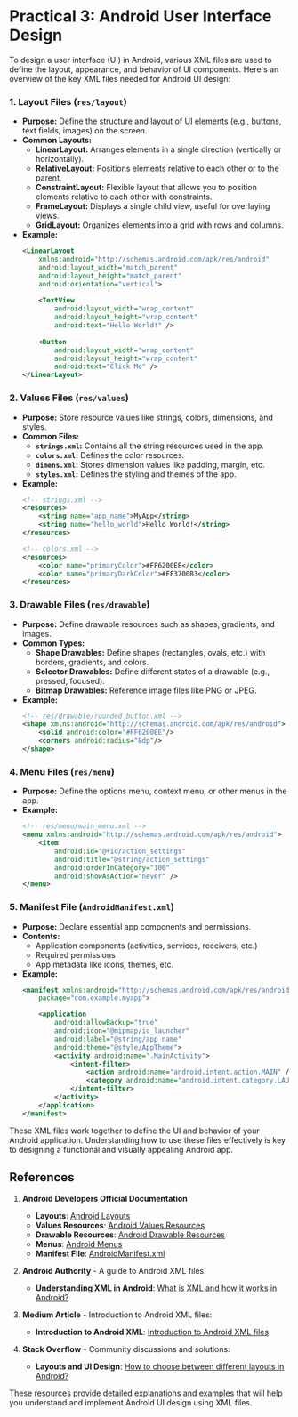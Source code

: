 # Practical 3: Android User Interface Design
To design a user interface (UI) in Android, various XML files are used to define the layout, appearance, and behavior of UI components. Here's an overview of the key XML files needed for Android UI design:

### 1. **Layout Files (`res/layout`)**
   - **Purpose:** Define the structure and layout of UI elements (e.g., buttons, text fields, images) on the screen.
   - **Common Layouts:**
     - **LinearLayout:** Arranges elements in a single direction (vertically or horizontally).
     - **RelativeLayout:** Positions elements relative to each other or to the parent.
     - **ConstraintLayout:** Flexible layout that allows you to position elements relative to each other with constraints.
     - **FrameLayout:** Displays a single child view, useful for overlaying views.
     - **GridLayout:** Organizes elements into a grid with rows and columns.
   - **Example:**
     ```xml
     <LinearLayout
         xmlns:android="http://schemas.android.com/apk/res/android"
         android:layout_width="match_parent"
         android:layout_height="match_parent"
         android:orientation="vertical">
         
         <TextView
             android:layout_width="wrap_content"
             android:layout_height="wrap_content"
             android:text="Hello World!" />
         
         <Button
             android:layout_width="wrap_content"
             android:layout_height="wrap_content"
             android:text="Click Me" />
     </LinearLayout>
     ```

### 2. **Values Files (`res/values`)**
   - **Purpose:** Store resource values like strings, colors, dimensions, and styles.
   - **Common Files:**
     - **`strings.xml`:** Contains all the string resources used in the app.
     - **`colors.xml`:** Defines the color resources.
     - **`dimens.xml`:** Stores dimension values like padding, margin, etc.
     - **`styles.xml`:** Defines the styling and themes of the app.
   - **Example:**
     ```xml
     <!-- strings.xml -->
     <resources>
         <string name="app_name">MyApp</string>
         <string name="hello_world">Hello World!</string>
     </resources>
     
     <!-- colors.xml -->
     <resources>
         <color name="primaryColor">#FF6200EE</color>
         <color name="primaryDarkColor">#FF3700B3</color>
     </resources>
     ```

### 3. **Drawable Files (`res/drawable`)**
   - **Purpose:** Define drawable resources such as shapes, gradients, and images.
   - **Common Types:**
     - **Shape Drawables:** Define shapes (rectangles, ovals, etc.) with borders, gradients, and colors.
     - **Selector Drawables:** Define different states of a drawable (e.g., pressed, focused).
     - **Bitmap Drawables:** Reference image files like PNG or JPEG.
   - **Example:**
     ```xml
     <!-- res/drawable/rounded_button.xml -->
     <shape xmlns:android="http://schemas.android.com/apk/res/android">
         <solid android:color="#FF6200EE"/>
         <corners android:radius="8dp"/>
     </shape>
     ```

### 4. **Menu Files (`res/menu`)**
   - **Purpose:** Define the options menu, context menu, or other menus in the app.
   - **Example:**
     ```xml
     <!-- res/menu/main_menu.xml -->
     <menu xmlns:android="http://schemas.android.com/apk/res/android">
         <item
             android:id="@+id/action_settings"
             android:title="@string/action_settings"
             android:orderInCategory="100"
             android:showAsAction="never" />
     </menu>
     ```

### 5. **Manifest File (`AndroidManifest.xml`)**
   - **Purpose:** Declare essential app components and permissions.
   - **Contents:**
     - Application components (activities, services, receivers, etc.)
     - Required permissions
     - App metadata like icons, themes, etc.
   - **Example:**
     ```xml
     <manifest xmlns:android="http://schemas.android.com/apk/res/android"
         package="com.example.myapp">

         <application
             android:allowBackup="true"
             android:icon="@mipmap/ic_launcher"
             android:label="@string/app_name"
             android:theme="@style/AppTheme">
             <activity android:name=".MainActivity">
                 <intent-filter>
                     <action android:name="android.intent.action.MAIN" />
                     <category android:name="android.intent.category.LAUNCHER" />
                 </intent-filter>
             </activity>
         </application>
     </manifest>
     ```

These XML files work together to define the UI and behavior of your Android application. Understanding how to use these files effectively is key to designing a functional and visually appealing Android app.


## References

1. **Android Developers Official Documentation**
   - **Layouts**: [Android Layouts](https://developer.android.com/guide/topics/ui/declaring-layout)
   - **Values Resources**: [Android Values Resources](https://developer.android.com/guide/topics/resources/more-resources)
   - **Drawable Resources**: [Android Drawable Resources](https://developer.android.com/guide/topics/resources/drawable-resource)
   - **Menus**: [Android Menus](https://developer.android.com/guide/topics/ui/menus)
   - **Manifest File**: [AndroidManifest.xml](https://developer.android.com/guide/topics/manifest/manifest-intro)
   
2. **Android Authority** - A guide to Android XML files:
   - **Understanding XML in Android**: [What is XML and how it works in Android?](https://www.androidauthority.com/xml-in-android-980351/)

3. **Medium Article** - Introduction to Android XML files:
   - **Introduction to Android XML**: [Introduction to Android XML files](https://medium.com/@imRishabhGupta/introduction-to-android-xml-files-1c15cb87b7d3)

4. **Stack Overflow** - Community discussions and solutions:
   - **Layouts and UI Design**: [How to choose between different layouts in Android?](https://stackoverflow.com/questions/45110802/how-to-choose-between-different-layouts-in-android)

These resources provide detailed explanations and examples that will help you understand and implement Android UI design using XML files.

